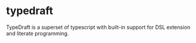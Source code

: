# typedraft
TypeDraft is a superset of typescript with built-in support for DSL extension and literate programming.
